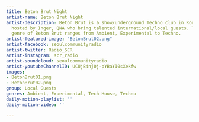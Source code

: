 ```yaml
---
title: Beton Brut Night
artist-name: Beton Brut Night
artist-description: Beton Brut is a show/underground Techno club in Korea. Mainly
  hosted by Inger, QNA who bring talented international/local guests. The musical
  genre of Beton Brut ranges from Ambient, Experimental to Techno.
artist-featured-image: "BetonBrut02.png"
artist-facebook: seoulcommunityradio
artist-twitter: Radio_SCR
artist-instagram: scr_radio
artist-soundcloud: seoulcommunityradio
artist-youtubeChannelID: UCUjB4nj0j-pYBaYI0sXekfw
images:
- BetonBrut01.png
- BetonBrut02.png
group: Local Guests
genres: Ambient, Experimental, Tech House, Techno
daily-motion-playlist: ''
daily-motion-video: ''

---
```

